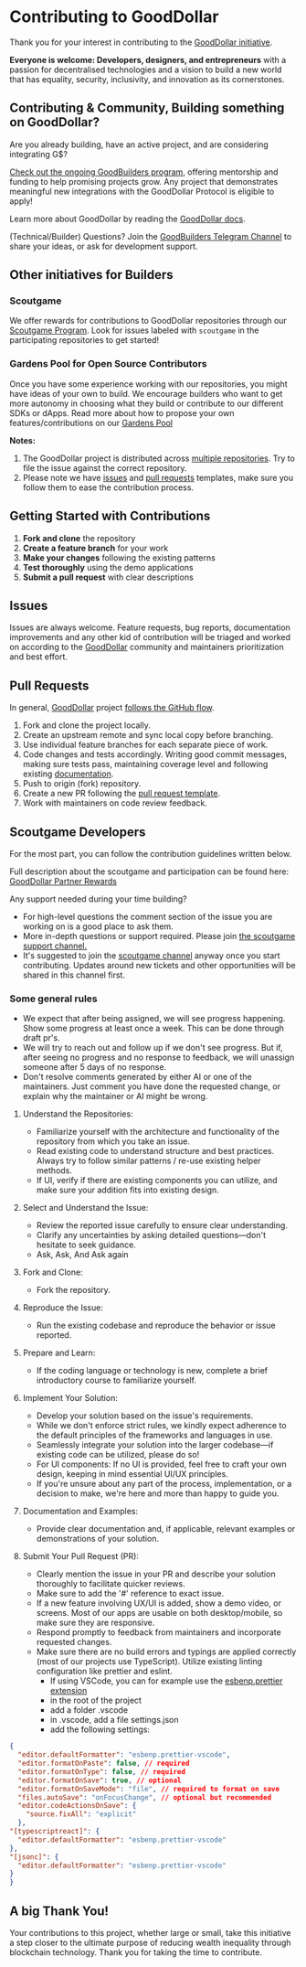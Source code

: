 # Contributing to GoodDollar

Thank you for your interest in contributing to the [GoodDollar initiative](https://www.gooddollar.org). 

**Everyone is welcome: Developers, designers, and entrepreneurs** with a passion for decentralised technologies and a vision to build a new world that has equality, security, inclusivity, and innovation as its cornerstones.

## Contributing & Community, Building something on GoodDollar?

Are you already building, have an active project, and are considering integrating G$?

[Check out the ongoing GoodBuilders program](https://ubi.gd/goodbuilders), offering mentorship and funding to help promising projects grow.
Any project that demonstrates meaningful new integrations with the GoodDollar Protocol is eligible to apply!

Learn more about GoodDollar by reading the [GoodDollar docs](https://docs.gooddollar.org).

(Technical/Builder) Questions? Join the [GoodBuilders Telegram Channel](https://ubi.gd/GoodBuildersTG) to share your ideas, or ask for development support.

## Other initiatives for Builders

### Scoutgame
We offer rewards for contributions to GoodDollar repositories through our [Scoutgame Program](https://scoutgame.xyz/info/partner-rewards/good-dollar). 
Look for issues labeled with `scoutgame` in the participating repositories to get started!

### Gardens Pool for Open Source Contributors
Once you have some experience working with our repositories, you might have ideas of your own to build.
We encourage builders who want to get more autonomy in choosing what they build or contribute to our different SDKs or dApps.
Read more about how to propose your own features/contributions on our [Gardens Pool](https://app.gardens.fund/gardens/42220/0x62b8b11039fcfe5ab0c56e502b1c372a3d2a9c7a/0xf42c9ca2b10010142e2bac34ebdddb0b82177684/94)

**Notes:** 
1. The GoodDollar project is distributed across [multiple repositories](https://github.com/GoodDollar). Try to file the issue against the correct repository.
2. Please note we have [issues](./.github/ISSUE_TEMPLATE) and [pull requests](./.github/PULL_REQUEST_TEMPLATE) templates, make sure you follow them to ease the contribution process.

## Getting Started with Contributions

1. **Fork and clone** the repository
2. **Create a feature branch** for your work
3. **Make your changes** following the existing patterns
4. **Test thoroughly** using the demo applications
5. **Submit a pull request** with clear descriptions


## Issues
Issues are always welcome. Feature requests, bug reports, documentation improvements and any other kid of contribution will be triaged and worked on according to the [GoodDollar](https://github.com/GoodDollar) community and maintainers prioritization and best effort.

## Pull Requests
In general, [GoodDollar](https://github.com/GoodDollar) project [follows the GitHub flow](https://guides.github.com/introduction/flow/).

1. Fork and clone the project locally.
1. Create an upstream remote and sync local copy before branching.
1. Use individual feature branches for each separate piece of work.
1. Code changes and tests accordingly. Writing good commit messages, making sure tests pass, maintaining coverage level and following existing [documentation](https://app.gitbook.com/@gooddollar/s/gooddapp/).
1. Push to origin (fork) repository.
1. Create a new PR following the [pull request template](./.github/PULL_REQUEST_TEMPLATE).
1. Work with maintainers on code review feedback.

## Scoutgame Developers
For the most part, you can follow the contribution guidelines written below.
 
Full description about the scoutgame and participation can be found here: [GoodDollar Partner Rewards](https://scoutgame.xyz/info/partner-rewards/good-dollar)

Any support needed during your time building?

- For high-level questions the comment section of the issue you are working on is a good place to ask them.
- More in-depth questions or support required. Please join [the scoutgame support channel.](https://t.me/gooddollarbounties/4115)
- It's suggested to join the [scoutgame channel](https://t.me/gooddollarbounties/4115) anyway once you start contributing. Updates around new tickets and other opportunities will be shared in this channel first.

### Some general rules
- We expect that after being assigned, we will see progress happening. Show some progress at least once a week. This can be done through draft pr's.
- We will try to reach out and follow up if we don't see progress. But if, after seeing no progress and no response to feedback, we will unassign someone after 5 days of no response.
- Don't resolve comments generated by either AI or one of the maintainers. Just comment you have done the requested change, or explain why the maintainer or AI might be wrong.

1. Understand the Repositories:
    - Familiarize yourself with the architecture and functionality of the repository from which you take an issue.
    - Read existing code to understand structure and best practices. Always try to follow similar patterns / re-use existing helper methods.
    - If UI, verify if there are existing components you can utilize, and make sure your addition fits into existing design.

2. Select and Understand the Issue:
    - Review the reported issue carefully to ensure clear understanding.
    - Clarify any uncertainties by asking detailed questions—don't hesitate to seek guidance.
    - Ask, Ask, And Ask again

3. Fork and Clone:
    - Fork the repository.

4. Reproduce the Issue:
    - Run the existing codebase and reproduce the behavior or issue reported.

5. Prepare and Learn:
    - If the coding language or technology is new, complete a brief introductory course to familiarize yourself.

6. Implement Your Solution:
    - Develop your solution based on the issue's requirements.
    - While we don't enforce strict rules, we kindly expect adherence to the default principles of the frameworks and languages in use.
    - Seamlessly integrate your solution into the larger codebase—if existing code can be utilized, please do so!
    - For UI components: If no UI is provided, feel free to craft your own design, keeping in mind essential UI/UX principles.
    - If you're unsure about any part of the process, implementation, or a decision to make, we're here and more than happy to guide you.

7. Documentation and Examples:
    - Provide clear documentation and, if applicable, relevant examples or demonstrations of your solution.

8. Submit Your Pull Request (PR):
   - Clearly mention the issue in your PR and describe your solution thoroughly to facilitate quicker reviews.
   - Make sure to add the '#' reference to exact issue.
   - If a new feature involving UX/UI is added, show a demo video, or screens. Most of our apps are usable on both desktop/mobile, so make sure they are responsive.
   - Respond promptly to feedback from maintainers and incorporate requested changes.
   - Make sure there are no build errors and typings are applied correctly (most of our projects use TypeScript). Utilize existing linting configuration like prettier and eslint.
       - If using VSCode, you can for example use the [esbenp.prettier extension](https://marketplace.visualstudio.com/items?itemName=esbenp.prettier-vscode)
       - in the root of the project 
       - add a folder .vscode
       - in .vscode, add a file settings.json
       - add the following settings:
```json
{
  "editor.defaultFormatter": "esbenp.prettier-vscode",
  "editor.formatOnPaste": false, // required 
  "editor.formatOnType": false, // required
  "editor.formatOnSave": true, // optional 
  "editor.formatOnSaveMode": "file", // required to format on save
  "files.autoSave": "onFocusChange", // optional but recommended
  "editor.codeActionsOnSave": {
    "source.fixAll": "explicit"
  },
"[typescriptreact]": {
  "editor.defaultFormatter": "esbenp.prettier-vscode"
}, 
"[jsonc]": {
  "editor.defaultFormatter": "esbenp.prettier-vscode"
}
}
```

## A big Thank You!
Your contributions to this project, whether large or small, take this initiative a step closer to the ultimate purpose of reducing wealth inequality through blockchain technology. Thank you for taking the time to contribute.
